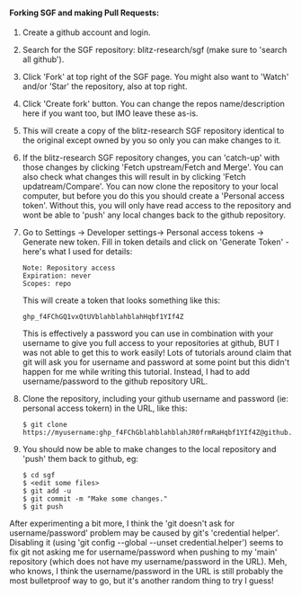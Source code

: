 
#### Forking SGF and making Pull Requests:

1. Create a github account and login.
  

2. Search for the SGF repository: blitz-research/sgf (make sure to 'search all github').
   

3. Click 'Fork' at top right of the SGF page. You might also want to 'Watch' and/or 'Star' the repository, also at top right.
  

4. Click 'Create fork' button. You can change the repos name/description here if you want too, but IMO leave these as-is.
  

5. This will create a copy of the blitz-research SGF repository identical to the original except owned by you so only you can make changes to it.
  

6. If the blitz-research SGF repository changes, you can 'catch-up' with those changes by clicking 'Fetch upstream/Fetch and Merge'. You can also check what changes this will result in by clicking 'Fetch updatream/Compare'.
   You can now clone the repository to your local computer, but before you do this you should create a 'Personal access token'. Without this, you will only have read access to the repository and wont be able to 'push' any local changes back to the github repository.
  

7. Go to Settings -> Developer settings-> Personal access tokens -> Generate new token. Fill in token details and click on 'Generate Token' - here's what I used for details:
   ~~~
   Note: Repository access  
   Expiration: never  
   Scopes: repo
   ~~~
   This will create a token that looks something like this:
   ~~~
   ghp_f4FChGQ1vxQtUVblahblahblahHqbf1YIf4Z
   ~~~
   This is effectively a password you can use in combination with your username to give you full access to your repositories at github, BUT I was not able to get this to work easily! Lots of tutorials around claim that git will ask you for username and password at some point but this didn't happen for me while writing this tutorial. Instead, I had to add username/password to the github repository URL.
  

8. Clone the repository, including your github username and password (ie: personal access tokern) in the URL, like this:

    ~~~
    $ git clone https://myusername:ghp_f4FChGblahblahblahJR0frmRaHqbf1YIf4Z@github.com/myusername/sgf.git```
    ~~~

9. You should now be able to make changes to the local repository and 'push' them back to github, eg:
    ~~~
    $ cd sgf
    $ <edit some files>
    $ git add -u
    $ git commit -m "Make some changes."
    $ git push
    ~~~


After experimenting a bit more, I think the 'git doesn't ask for username/password' problem may be caused by git's 'credential helper'. Disabling it (using 'git config --global --unset credential.helper') seems to fix git not asking me for username/password when pushing to my 'main' repository (which does not have my username/password in the URL). Meh, who knows, I think the username/password in the URL is still probably the most bulletproof way to go, but it's another random thing to try I guess!
